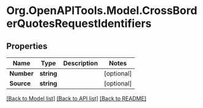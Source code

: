 
# Org.OpenAPITools.Model.CrossBorderQuotesRequestIdentifiers

## Properties

Name | Type | Description | Notes
------------ | ------------- | ------------- | -------------
**Number** | **string** |  | [optional] 
**Source** | **string** |  | [optional] 

[[Back to Model list]](../README.md#documentation-for-models)
[[Back to API list]](../README.md#documentation-for-api-endpoints)
[[Back to README]](../README.md)

